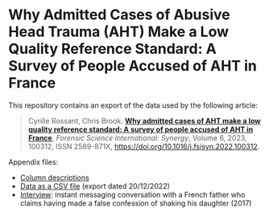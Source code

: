 # Why Admitted Cases of Abusive Head Trauma (AHT) Make a Low Quality Reference Standard: A Survey of People Accused of AHT in France

This repository contains an export of the data used by the following article:

> Cyrille Rossant, Chris Brook. [**Why admitted cases of AHT make a low quality reference standard: A survey of people accused of AHT in France**](https://www.sciencedirect.com/science/article/pii/S2589871X22000973),
*Forensic Science International: Synergy*, Volume 6, 2023, 100312, ISSN 2589-871X, https://doi.org/10.1016/j.fsisyn.2022.100312.

Appendix files:

* [Column descriptions](columns.csv)
* [Data as a CSV file](public-2022-12-20.csv) (export dated 20/12/2022)
* [Interview](interview.md): instant messaging conversation with a French father who claims having made a false confession of shaking his daughter (2017)
